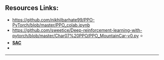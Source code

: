 ## Resources Links: 
- https://github.com/nikhilbarhate99/PPO-PyTorch/blob/master/PPO_colab.ipynb 
- https://github.com/sweetice/Deep-reinforcement-learning-with-pytorch/blob/master/Char07%20PPO/PPO_MountainCar-v0.py ⭐
- [**SAC**](https://github.com/denisyarats/pytorch_sac) 
- 


______________________________________________


